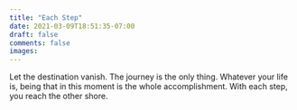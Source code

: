 ```yaml
---
title: "Each Step"
date: 2021-03-09T18:51:35-07:00
draft: false
comments: false
images:
---
```


Let the destination vanish. The journey is the only thing. Whatever your life is, being that in this moment is the whole accomplishment. With each step, you reach the other shore.
